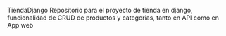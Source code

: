 TiendaDjango
Repositorio para el proyecto de tienda en django, funcionalidad de CRUD de productos y categorias, tanto en API como en App web
